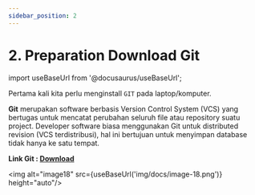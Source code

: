 ```yaml
---
sidebar_position: 2
---
```


# 2. Preparation Download Git

import useBaseUrl from '@docusaurus/useBaseUrl';

Pertama kali kita perlu menginstall `GIT` pada laptop/komputer.

**Git** merupakan software berbasis Version Control System (VCS) yang bertugas untuk mencatat perubahan seluruh file atau repository suatu project. Developer software biasa menggunakan Git untuk distributed revision (VCS terdistribusi), hal ini bertujuan untuk menyimpan database tidak hanya ke satu tempat.

**Link Git : [Download](https://git-scm.com/downloads)**

<img alt="image18" src={useBaseUrl('img/docs/image-18.png')} height="auto"/>
